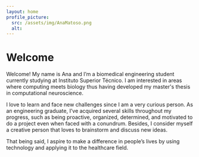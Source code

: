 ```yaml
---
layout: home
profile_picture:
  src: /assets/img/AnaMatoso.png
  alt: 
---
```


# Welcome

Welcome! My name is Ana and I’m a biomedical engineering student currently studying at Instituto Superior Técnico. I am interested in areas where computing meets biology thus having developed my master's thesis in computational neuroscience.

I love to learn and face new challenges since I am a very curious person. As an engineering graduate, I’ve acquired several skills throughout my progress, such as being proactive, organized, determined, and motivated to do a project even when faced with a conundrum. Besides, I consider myself a creative person that loves to brainstorm and discuss new ideas.

That being said, I aspire to make a difference in people’s lives by using technology and applying it to the healthcare field.

